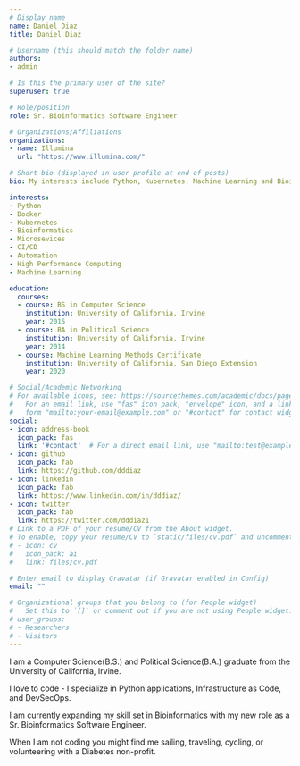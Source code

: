 ```yaml
---
# Display name
name: Daniel Diaz
title: Daniel Diaz

# Username (this should match the folder name)
authors:
- admin

# Is this the primary user of the site?
superuser: true

# Role/position
role: Sr. Bioinformatics Software Engineer

# Organizations/Affiliations
organizations:
- name: Illumina
  url: "https://www.illumina.com/"

# Short bio (displayed in user profile at end of posts)
bio: My interests include Python, Kubernetes, Machine Learning and Bioinformatics.

interests:
- Python
- Docker
- Kubernetes
- Bioinformatics
- Microsevices
- CI/CD
- Automation
- High Performance Computing
- Machine Learning

education:
  courses:
  - course: BS in Computer Science
    institution: University of California, Irvine
    year: 2015
  - course: BA in Political Science
    institution: University of California, Irvine
    year: 2014
  - course: Machine Learning Methods Certificate
    institution: University of California, San Diego Extension
    year: 2020

# Social/Academic Networking
# For available icons, see: https://sourcethemes.com/academic/docs/page-builder/#icons
#   For an email link, use "fas" icon pack, "envelope" icon, and a link in the
#   form "mailto:your-email@example.com" or "#contact" for contact widget.
social:
- icon: address-book
  icon_pack: fas
  link: '#contact'  # For a direct email link, use "mailto:test@example.org".
- icon: github
  icon_pack: fab
  link: https://github.com/dddiaz
- icon: linkedin
  icon_pack: fab
  link: https://www.linkedin.com/in/dddiaz/
- icon: twitter
  icon_pack: fab
  link: https://twitter.com/dddiaz1
# Link to a PDF of your resume/CV from the About widget.
# To enable, copy your resume/CV to `static/files/cv.pdf` and uncomment the lines below.
# - icon: cv
#   icon_pack: ai
#   link: files/cv.pdf

# Enter email to display Gravatar (if Gravatar enabled in Config)
email: ""

# Organizational groups that you belong to (for People widget)
#   Set this to `[]` or comment out if you are not using People widget.
# user_groups:
# - Researchers
# - Visitors
---
```


I am a Computer Science(B.S.) and Political Science(B.A.) graduate from the University of California, Irvine. 

I love to code - I specialize in Python applications, Infrastructure as Code, and DevSecOps. 

I am currently expanding my skill set in Bioinformatics with my new role as a Sr. Bioinformatics Software Engineer.

When I am not coding you might find me sailing, traveling, cycling, or volunteering with a Diabetes non-profit.  

